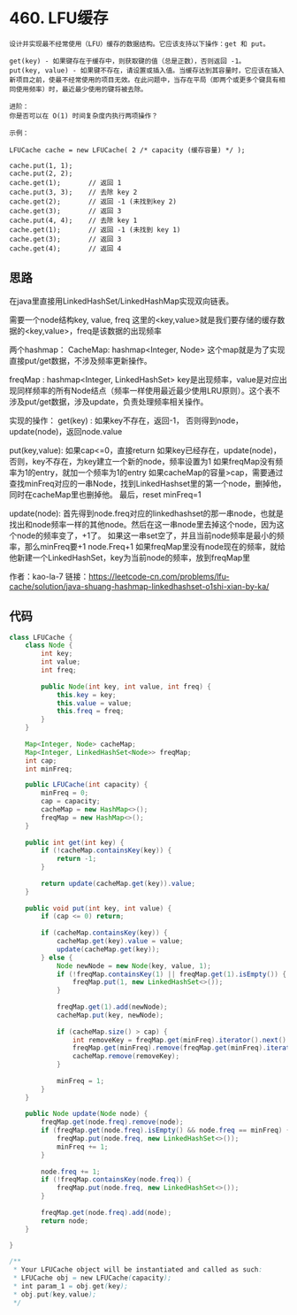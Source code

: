 # 460. LFU缓存
```
设计并实现最不经常使用（LFU）缓存的数据结构。它应该支持以下操作：get 和 put。

get(key) - 如果键存在于缓存中，则获取键的值（总是正数），否则返回 -1。
put(key, value) - 如果键不存在，请设置或插入值。当缓存达到其容量时，它应该在插入新项目之前，使最不经常使用的项目无效。在此问题中，当存在平局（即两个或更多个键具有相同使用频率）时，最近最少使用的键将被去除。

进阶：
你是否可以在 O(1) 时间复杂度内执行两项操作？

示例：

LFUCache cache = new LFUCache( 2 /* capacity (缓存容量) */ );

cache.put(1, 1);
cache.put(2, 2);
cache.get(1);       // 返回 1
cache.put(3, 3);    // 去除 key 2
cache.get(2);       // 返回 -1 (未找到key 2)
cache.get(3);       // 返回 3
cache.put(4, 4);    // 去除 key 1
cache.get(1);       // 返回 -1 (未找到 key 1)
cache.get(3);       // 返回 3
cache.get(4);       // 返回 4

```

## 思路
在java里直接用LinkedHashSet/LinkedHashMap实现双向链表。

需要一个node结构key, value, freq 这里的<key,value>就是我们要存储的缓存数据的<key,value>，freq是该数据的出现频率

两个hashmap：
CacheMap: hashmap<Integer, Node> 这个map就是为了实现直接put/get数据，不涉及频率更新操作。

freqMap : hashmap<Integer, LinkedHashSet<Node>> key是出现频率，value是对应出现同样频率的所有Node结点（频率一样使用最近最少使用LRU原则）。这个表不涉及put/get数据，涉及update，负责处理频率相关操作。

实现的操作：
get(key) :
如果key不存在，返回-1，
否则得到node，update(node)，返回node.value

put(key,value):
如果cap<=0，直接return
如果key已经存在，update(node)，
否则，key不存在，为key建立一个新的node，频率设置为1
如果freqMap没有频率为1的entry，就加一个频率为1的entry
如果cacheMap的容量>cap，需要通过查找minFreq对应的一串Node，找到LinkedHashset里的第一个node，删掉他，同时在cacheMap里也删掉他。
最后，reset minFreq=1

update(node):
首先得到node.freq对应的linkedhashset的那一串node，也就是找出和node频率一样的其他node。然后在这一串node里去掉这个node，因为这个node的频率变了，+1了。
如果这一串set空了，并且当前node频率是最小的频率，那么minFreq要+1
node.Freq+1
如果freqMap里没有node现在的频率，就给他新建一个LinkedHashSet，key为当前node的频率，放到freqMap里

作者：kao-la-7
链接：https://leetcode-cn.com/problems/lfu-cache/solution/java-shuang-hashmap-linkedhashset-o1shi-xian-by-ka/


## 代码

```java
class LFUCache {
    class Node {
        int key;
        int value;
        int freq;
        
        public Node(int key, int value, int freq) {
            this.key = key;
            this.value = value;
            this.freq = freq;
        }
    }
    
    Map<Integer, Node> cacheMap;
    Map<Integer, LinkedHashSet<Node>> freqMap;
    int cap;
    int minFreq;

    public LFUCache(int capacity) {
        minFreq = 0;
        cap = capacity;
        cacheMap = new HashMap<>();
        freqMap = new HashMap<>();
    }
    
    public int get(int key) {
        if (!cacheMap.containsKey(key)) {
            return -1;
        }
        
        return update(cacheMap.get(key)).value; 
    }
    
    public void put(int key, int value) {
        if (cap <= 0) return;
        
        if (cacheMap.containsKey(key)) {
            cacheMap.get(key).value = value;
            update(cacheMap.get(key));
        } else {
            Node newNode = new Node(key, value, 1);
            if (!freqMap.containsKey(1) || freqMap.get(1).isEmpty()) {
                freqMap.put(1, new LinkedHashSet<>());
            }
            
            freqMap.get(1).add(newNode);
            cacheMap.put(key, newNode);
            
            if (cacheMap.size() > cap) {
                int removeKey = freqMap.get(minFreq).iterator().next().key;
                freqMap.get(minFreq).remove(freqMap.get(minFreq).iterator().next());
                cacheMap.remove(removeKey);
            }
            
            minFreq = 1;
        }
    }
    
    public Node update(Node node) {
        freqMap.get(node.freq).remove(node);
        if (freqMap.get(node.freq).isEmpty() && node.freq == minFreq) {
            freqMap.put(node.freq, new LinkedHashSet<>());
            minFreq += 1;
        }
        
        node.freq += 1;
        if (!freqMap.containsKey(node.freq)) {
            freqMap.put(node.freq, new LinkedHashSet<>());
        }
        
        freqMap.get(node.freq).add(node);
        return node;
    }
    
}

/**
 * Your LFUCache object will be instantiated and called as such:
 * LFUCache obj = new LFUCache(capacity);
 * int param_1 = obj.get(key);
 * obj.put(key,value);
 */
```

